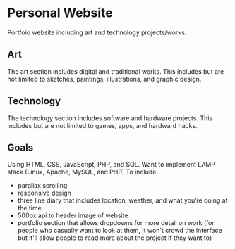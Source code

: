 # Personal Website
Portfoio website including art and technology projects/works.

Art
--
The art section includes digital and traditional works. This includes but are not limited to sketches, paintings, illustrations, and graphic design.

Technology
--
The technology section includes software and hardware projects. This includes but are not limited to games, apps, and hardward hacks.


Goals
--
Using HTML, CSS, JavaScript, PHP, and SQL.
Want to implement LAMP stack (Linux, Apache, MySQL, and PHP)
To include:
- parallax scrolling
- responsive design
- three line diary that includes location, weather, and what you’re doing at the time
- 500px api to header image of website
- portfolio section that allows dropdowns for more detail on work (for people who casually want to look at them, it won't crowd the interface but it'll allow people to read more about the project if they want to)
